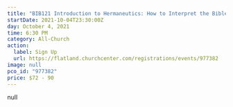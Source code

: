 ```yaml
---
title: "BIB121 Introduction to Hermaneutics: How to Interpret the Bible"
startDate: 2021-10-04T23:30:00Z
day: October 4, 2021
time: 6:30 PM
category: All-Church
action:
  label: Sign Up
  url: https://flatland.churchcenter.com/registrations/events/977382
image: null
pco_id: "977382"
price: $72 - 90
---
```

null